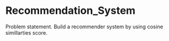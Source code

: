 # Recommendation_System
Problem statement. Build a recommender system by using cosine simillarties score.
